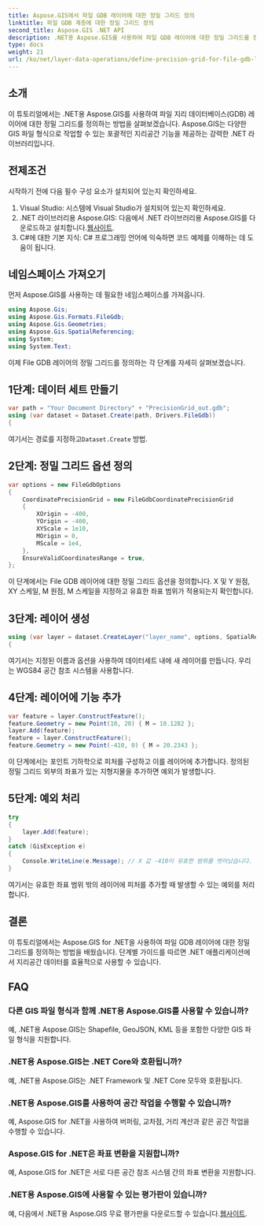 ```yaml
---
title: Aspose.GIS에서 파일 GDB 레이어에 대한 정밀 그리드 정의
linktitle: 파일 GDB 계층에 대한 정밀 그리드 정의
second_title: Aspose.GIS .NET API
description: .NET용 Aspose.GIS를 사용하여 파일 GDB 레이어에 대한 정밀 그리드를 정의하는 방법을 알아보세요. 단계별 튜토리얼을 따라해보세요.
type: docs
weight: 21
url: /ko/net/layer-data-operations/define-precision-grid-for-file-gdb-layer/
---
```

## 소개
이 튜토리얼에서는 .NET용 Aspose.GIS를 사용하여 파일 지리 데이터베이스(GDB) 레이어에 대한 정밀 그리드를 정의하는 방법을 살펴보겠습니다. Aspose.GIS는 다양한 GIS 파일 형식으로 작업할 수 있는 포괄적인 지리공간 기능을 제공하는 강력한 .NET 라이브러리입니다.
## 전제조건
시작하기 전에 다음 필수 구성 요소가 설치되어 있는지 확인하세요.
1. Visual Studio: 시스템에 Visual Studio가 설치되어 있는지 확인하세요.
2.  .NET 라이브러리용 Aspose.GIS: 다음에서 .NET 라이브러리용 Aspose.GIS를 다운로드하고 설치합니다.[웹사이트](https://releases.aspose.com/gis/net/).
3. C#에 대한 기본 지식: C# 프로그래밍 언어에 익숙하면 코드 예제를 이해하는 데 도움이 됩니다.
## 네임스페이스 가져오기
먼저 Aspose.GIS를 사용하는 데 필요한 네임스페이스를 가져옵니다.
```csharp
using Aspose.Gis;
using Aspose.Gis.Formats.FileGdb;
using Aspose.Gis.Geometries;
using Aspose.Gis.SpatialReferencing;
using System;
using System.Text;
```
이제 File GDB 레이어의 정밀 그리드를 정의하는 각 단계를 자세히 살펴보겠습니다.
## 1단계: 데이터 세트 만들기
```csharp
var path = "Your Document Directory" + "PrecisionGrid_out.gdb";
using (var dataset = Dataset.Create(path, Drivers.FileGdb))
{
```
 여기서는 경로를 지정하고`Dataset.Create` 방법.
## 2단계: 정밀 그리드 옵션 정의
```csharp
var options = new FileGdbOptions
{
    CoordinatePrecisionGrid = new FileGdbCoordinatePrecisionGrid
    {
        XOrigin = -400,
        YOrigin = -400,
        XYScale = 1e10,
        MOrigin = 0,
        MScale = 1e4,
    },
    EnsureValidCoordinatesRange = true,
};
```
이 단계에서는 File GDB 레이어에 대한 정밀 그리드 옵션을 정의합니다. X 및 Y 원점, XY 스케일, M 원점, M 스케일을 지정하고 유효한 좌표 범위가 적용되는지 확인합니다.
## 3단계: 레이어 생성
```csharp
using (var layer = dataset.CreateLayer("layer_name", options, SpatialReferenceSystem.Wgs84))
{
```
여기서는 지정된 이름과 옵션을 사용하여 데이터세트 내에 새 레이어를 만듭니다. 우리는 WGS84 공간 참조 시스템을 사용합니다.
## 4단계: 레이어에 기능 추가
```csharp
var feature = layer.ConstructFeature();
feature.Geometry = new Point(10, 20) { M = 10.1282 };
layer.Add(feature);
feature = layer.ConstructFeature();
feature.Geometry = new Point(-410, 0) { M = 20.2343 };
```
이 단계에서는 포인트 기하학으로 피처를 구성하고 이를 레이어에 추가합니다. 정의된 정밀 그리드 외부의 좌표가 있는 지형지물을 추가하면 예외가 발생합니다.
## 5단계: 예외 처리
```csharp
try
{
    layer.Add(feature);
}
catch (GisException e)
{
    Console.WriteLine(e.Message); // X 값 -410이 유효한 범위를 벗어났습니다.
}
```
여기서는 유효한 좌표 범위 밖의 레이어에 피처를 추가할 때 발생할 수 있는 예외를 처리합니다.
## 결론
이 튜토리얼에서는 Aspose.GIS for .NET을 사용하여 파일 GDB 레이어에 대한 정밀 그리드를 정의하는 방법을 배웠습니다. 단계별 가이드를 따르면 .NET 애플리케이션에서 지리공간 데이터를 효율적으로 사용할 수 있습니다.
## FAQ
### 다른 GIS 파일 형식과 함께 .NET용 Aspose.GIS를 사용할 수 있습니까?
예, .NET용 Aspose.GIS는 Shapefile, GeoJSON, KML 등을 포함한 다양한 GIS 파일 형식을 지원합니다.
### .NET용 Aspose.GIS는 .NET Core와 호환됩니까?
예, .NET용 Aspose.GIS는 .NET Framework 및 .NET Core 모두와 호환됩니다.
### .NET용 Aspose.GIS를 사용하여 공간 작업을 수행할 수 있습니까?
예, Aspose.GIS for .NET을 사용하여 버퍼링, 교차점, 거리 계산과 같은 공간 작업을 수행할 수 있습니다.
### Aspose.GIS for .NET은 좌표 변환을 지원합니까?
예, Aspose.GIS for .NET은 서로 다른 공간 참조 시스템 간의 좌표 변환을 지원합니다.
### .NET용 Aspose.GIS에 사용할 수 있는 평가판이 있습니까?
예, 다음에서 .NET용 Aspose.GIS 무료 평가판을 다운로드할 수 있습니다.[웹사이트](https://releases.aspose.com/gis/net/).